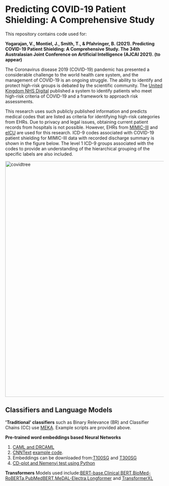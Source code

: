 # Predicting COVID-19 Patient Shielding: A Comprehensive Study 

This repository contains code used for:

**Yogarajan, V., Montiel, J., Smith, T., & Pfahringer, B. (2021). Predicting COVID-19 Patient Shielding: A Comprehensive Study. The 34th Australasian Joint Conference on Artificial Intelligence (AJCAI 2021). (to appear)**

The Coronavirus disease 2019 (COVID-19) pandemic has presented a considerable challenge to the world health care system, and the management of COVID-19 is an ongoing struggle. The ability to identify and protect high-risk groups is debated by the scientific community. The [United Kingdom NHS Digital](https://digital.nhs.uk/coronavirus/shielded-patient-list/methodology/) published a system to identify patients who meet high-risk criteria of COVID-19 and a framework to approach risk assessments.    

This research uses such publicly published information and predicts medical codes that are listed as criteria for identifying high-risk categories from EHRs. Due to privacy and legal issues, obtaining current patient records from hospitals is not possible. However, EHRs from [MIMIC-III](https://physionet.org/works/MIMICIIIClinicalDatabase/access.shtml) and [eICU](https://eicu-crd.mit.edu/) are used for this research. ICD-9 codes associated with COVID-19 patient shielding for MIMIC-III data with recorded discharge summary is shown in the figure below. The level 1 ICD-9 groups associated with the codes to provide an understanding of the hierarchical grouping of the specific labels are also included. 

<img src="https://user-images.githubusercontent.com/60803118/135203626-9684f468-504f-48ec-a924-3e993474f070.png" alt="covidtree" width="750"/>

## Classifiers and Language Models

**'Traditional' classifiers** such as Binary Relevance (BR) and Classifier Chains (CC) use [MEKA](http://waikato.github.io/meka/). Example scripts are provided above. 

 **Pre-trained word embeddings based Neural Networks** 
 1. [CAML and DRCAML](https://github.com/jamesmullenbach/caml-mimic)  
 2. [CNNText](https://arxiv.org/abs/1408.5882) [example code](https://github.com/vithyayogarajan/Medical-Domain-Specific-Language-Models/blob/main/Multilabel/icd9_cnntext.ipynb). 
 3. Embeddings can be downloaded from:[T100SG](https://drive.google.com/file/d/1yKV1PyKvvhT_Emjs2mQWCEEMNJUMTPmb/view?usp=sharing) and [T300SG](https://drive.google.com/file/d/1wxVla-7pqfxUqFiOCQgb6zE8kmVsY7l6/view?usp=sharing)
 4. [CD-plot and Nemenyi test using Python](https://github.com/vithyayogarajan/Medical-Domain-Specific-Language-Models/blob/main/Multilabel/posthoc-nemenyi.ipynb)
 
**Transformers**
Models used include:[BERT-base](https://github.com/google-research/bert),[Clinical BERT](https://github.com/EmilyAlsentzer/clinicalBERT),[BioMed-RoBERTa](https://huggingface.co/allenai/biomed_roberta_base),[PubMedBERT](https://microsoft.github.io/BLURB/models.html),[MeDAL-Electra](https://github.com/BruceWen120/medal),[Longformer](https://github.com/allenai/longformer) and [TransformerXL](https://github.com/kimiyoung/transformer-xl)

